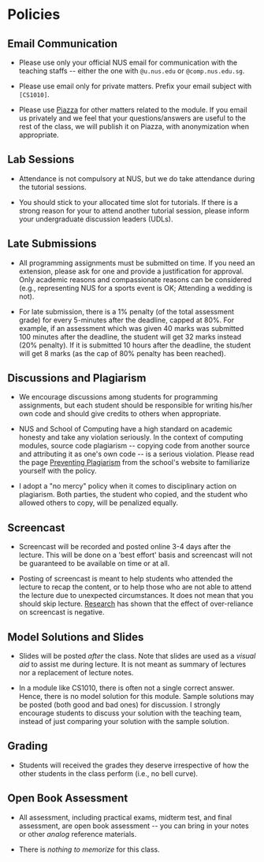 # Policies

## Email Communication

* Please use only your official NUS email for communication with the teaching staffs -- either the one with `@u.nus.edu` or `@comp.nus.edu.sg`.  

* Please use email only for private matters.  Prefix your email subject with `[CS1010]`.

* Please use [Piazza](https://piazza.com/class/jkqlna92ju045j) for other matters related to the module.  If you email us privately and we feel that your questions/answers are useful to the rest of the class, we will publish it on Piazza, with anonymization when appropriate.

## Lab Sessions

* Attendance is not compulsory at NUS, but we do take attendance during the tutorial sessions.

* You should stick to your allocated time slot for tutorials.  If there is a strong reason for your to attend another tutorial session, please inform your undergraduate discussion leaders (UDLs).

## Late Submissions

* All programming assignments must be submitted on time.  If you need an extension, please ask for one and provide a justification for approval.  Only academic reasons and compassionate reasons can be considered (e.g., representing NUS for a sports event is OK; Attending a wedding is not).

* For late submission, there is a 1% penalty (of the total assessment grade) for every 5-minutes after the deadline, capped at 80%.  For example, if an assessment which was given 40 marks was submitted 100 minutes after the deadline, the student will get 32 marks instead (20% penalty).  If it is submitted 10 hours after the deadline, the student will get 8 marks (as the cap of 80% penalty has been reached).

## Discussions and Plagiarism

* We encourage discussions among students for programming assignments, but each student should be responsible for writing his/her own code and should give credits to others when appropriate.  

* NUS and School of Computing have a high standard on academic honesty and take any violation seriously.  In the context of computing modules, source code plagiarism -- copying code from another source and attributing it as one's own code -- is a serious violation.   Please read the page [Preventing Plagiarism](http://www.comp.nus.edu.sg/cug/plagiarism) from the school's website to familiarize yourself with the policy.

* I adopt a "no mercy" policy when it comes to disciplinary action on plagiarism.  Both parties, the student who copied, and the student who allowed others to copy, will be penalized equally.

## Screencast

* Screencast will be recorded and posted online 3-4 days after the lecture.
This will be done on a 'best effort' basis and screencast will not be guaranteed to be available on time or at all.  

* Posting of screencast is meant to help students who attended the lecture to recap the content, or to help those who are not able to attend the lecture due to unexpected circumstances.  It does not mean that you should skip lecture.  [Research](https://link.springer.com/article/10.1007/s10734-018-0275-9) has shown that the effect of over-reliance on screencast is negative.

## Model Solutions and Slides

* Slides will be posted _after_ the class.  Note that slides are used as a _visual aid_ to assist me during lecture. It is not meant as summary of lectures nor a replacement of lecture notes.

* In a module like CS1010, there is often not a single correct answer.  Hence, there is no model solution for this module.  Sample solutions may be posted (both good and bad ones) for discussion.  I strongly encourage students to discuss your solution with the teaching team, instead of just comparing your solution with the sample solution.

## Grading

* Students will received the grades they deserve irrespective of how the other students in the class perform (i.e., no bell curve).

## Open Book Assessment

* All assessment, including practical exams, midterm test, and final assessment, are open book assessment -- you can bring in your notes or other _analog_ reference materials.

* There is _nothing to memorize_ for this class.
